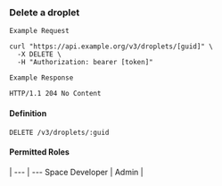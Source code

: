 ### Delete a droplet

```
Example Request
```

```shell
curl "https://api.example.org/v3/droplets/[guid]" \
  -X DELETE \
  -H "Authorization: bearer [token]"
```

```
Example Response
```

```http
HTTP/1.1 204 No Content
```

#### Definition
`DELETE /v3/droplets/:guid`

#### Permitted Roles
 |
--- | ---
Space Developer |
Admin |